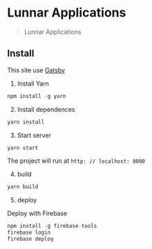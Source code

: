 # Lunnar Applications

> Lunnar Applications

## Install

This site use [Gatsby](https://www.gatsbyjs.org/)

 1. Install Yarn

```js
npm install -g yarn
```

 2. Install dependences

```js
yarn install
```

 3. Start server

```js
yarn start
```
The project will run at `http: // localhost: 8000`

  4. build
```js
yarn build
```

  5. deploy

  Deploy with Firebase
```js
npm install -g firebase-tools
firebase login
firebase deploy

```
  
  